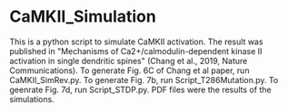 # CaMKII_Simulation
This is a python script to simulate CaMKII activation. The result was published in "Mechanisms of Ca2+/calmodulin-dependent kinase II activation in single dendritic spines" (Chang et al., 2019, Nature Communications). To generate Fig. 6C of Chang et al paper, run CaMKII_SimRev.py. To generate Fig. 7b, run Script_T286Mutation.py. To geenrate Fig. 7d, run Script_STDP.py. PDF files were the results of the simulations. 
